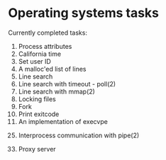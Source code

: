 # Operating systems tasks
Currently completed tasks:
01. Process attributes
02. California time
03. Set user ID
04. A malloc'ed list of lines
05. Line search
06. Line search with timeout - poll(2)
07. Line search with mmap(2)
08. Locking files
09. Fork
10. Print exitcode
11. An implementation of execvpe
25) Interprocess communication with pipe(2)
33. Proxy server
